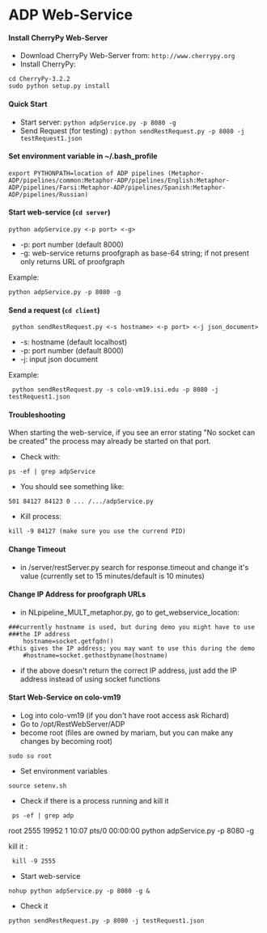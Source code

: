 ADP Web-Service
===============

#### Install CherryPy Web-Server

* Download CherryPy Web-Server from: `http://www.cherrypy.org`
* Install CherryPy:

```
cd CherryPy-3.2.2
sudo python setup.py install
```

#### Quick Start

* Start server: `python adpService.py -p 8080 -g`
* Send Request (for testing) : `python sendRestRequest.py -p 8080 -j testRequest1.json`

#### Set environment variable in ~/.bash_profile
```
export PYTHONPATH=location of ADP pipelines (Metaphor-ADP/pipelines/common:Metaphor-ADP/pipelines/English:Metaphor-ADP/pipelines/Farsi:Metaphor-ADP/pipelines/Spanish:Metaphor-ADP/pipelines/Russian)
```

#### Start web-service (`cd server`)

```
python adpService.py <-p port> <-g> 
```
* -p: port number (default 8000)
* -g: web-service returns proofgraph as base-64 string; if not present only returns URL of proofgraph

Example:
```
python adpService.py -p 8080 -g 
```

#### Send a request (`cd client`)

```
 python sendRestRequest.py <-s hostname> <-p port> <-j json_document>
```
* -s: hostname (default localhost)
* -p: port number (default 8000)
* -j: input json document
 
Example:

```
 python sendRestRequest.py -s colo-vm19.isi.edu -p 8080 -j testRequest1.json
```

#### Troubleshooting

When starting the web-service, if you see an error stating "No socket
can be created" the process may already be started on that port.

* Check with:
```
ps -ef | grep adpService
```
* You should see something like:
```
501 84127 84123 0 ... /.../adpService.py
```
* Kill process:
```
kill -9 84127 (make sure you use the currend PID)
```

#### Change Timeout

* in /server/restServer.py search for response.timeout and change it's value
(currently set to 15 minutes/default is 10 minutes)

#### Change IP Address for proofgraph URLs

* in NLpipeline_MULT_metaphor.py, go to get_webservice_location:
```
###currently hostname is used, but during demo you might have to use
###the IP address
	hostname=socket.getfqdn()
#this gives the IP address; you may want to use this during the demo
	#hostname=socket.gethostbyname(hostname)
```

* if the above doesn't return the correct IP address, just add the IP
address instead of using socket functions

#### Start Web-Service on colo-vm19

* Log into colo-vm19 (if you don't have root access ask Richard)
* Go to /opt/RestWebServer/ADP
* become root (files are owned by mariam, but you can make any changes by becoming root)

```
sudo su root 
```
* Set environment variables

```
source setenv.sh
```
* Check if there is a process running and kill it
```
 ps -ef | grep adp
```
 root      2555 19952  1 10:07 pts/0    00:00:00 python adpService.py -p 8080 -g

 kill it : 
```
 kill -9 2555
```

* Start web-service
```
nohup python adpService.py -p 8080 -g &
```
* Check it
```
python sendRestRequest.py -p 8080 -j testRequest1.json
```
